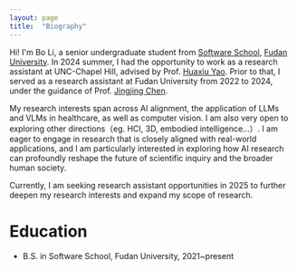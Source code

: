 ```yaml
---
layout: page
title:  "Biography"
---
```

Hi! I'm Bo Li, a senior undergraduate student from [Software School](https://software.fudan.edu.cn/main.htm), [Fudan University](https://www.fudan.edu.cn/). In 2024 summer, I had the opportunity to work as a research assistant at UNC-Chapel Hill, advised by Prof. [Huaxiu Yao](https://www.huaxiuyao.io/). Prior to that, I served as a research assistant at Fudan University from 2022 to 2024, under the guidance of Prof. [Jingjing Chen](https://fvl.fudan.edu.cn/people/jingjingchen/).

My research interests span across AI alignment, the application of LLMs and VLMs in healthcare, as well as computer vision. I am also very open to exploring other directions（eg. HCI, 3D, embodied intelligence...）. I am eager to engage in research that is closely aligned with real-world applications, and I am particularly interested in exploring how AI research can profoundly reshape the future of scientific inquiry and the broader human society. 

Currently, I am seeking research assistant opportunities in 2025 to further deepen my research interests and expand my scope of research.

Education
======
* B.S. in Software School, Fudan University, 2021~present
